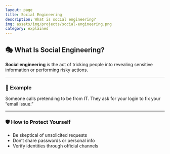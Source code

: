 ```yaml
---
layout: page
title: Social Engineering
description: What is social engineering?
img: assets/img/projects/social-engineering.png
category: explained
---
```


## 🎭 What Is Social Engineering?

**Social engineering** is the act of tricking people into revealing sensitive information or performing risky actions.

---

### 🧪 Example

Someone calls pretending to be from IT. They ask for your login to fix your “email issue.”

---

### 🛡️ How to Protect Yourself

- Be skeptical of unsolicited requests
- Don’t share passwords or personal info
- Verify identities through official channels
